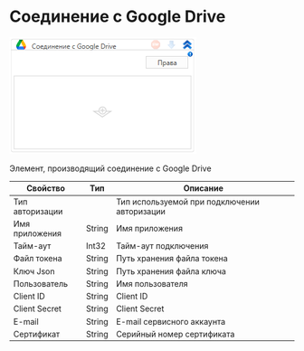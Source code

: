 # Соединение с Google Drive

![](<../../../../.gitbook/assets/image (456).png>)

Элемент, производящий соединение с Google Drive

| Свойство        | Тип    | Описание                                     |
| --------------- | ------ | -------------------------------------------- |
| Тип авторизации |        | Тип используемой при подключении авторизации |
| Имя приложения  | String | Имя приложения                               |
| Тайм-аут        | Int32  | Тайм-аут подключения                         |
| Файл токена     | String | Путь хранения файла токена                   |
| Ключ Json       | String | Путь хранения файла ключа                    |
| Пользователь    | String | Имя пользователя                             |
| Client ID       | String | Client ID                                    |
| Client Secret   | String | Client Secret                                |
| E-mail          | String | E-mail сервисного аккаунта                   |
| Сертификат      | String | Серийный номер сертификата                   |
